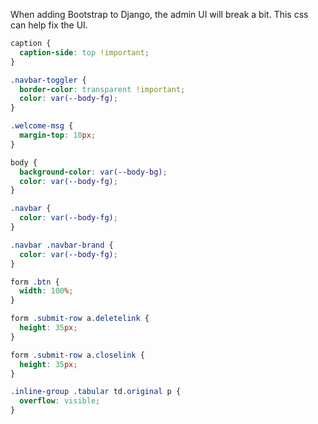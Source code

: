 When adding Bootstrap to Django, the admin UI will break a bit. This css can help fix the UI.

```css
caption {
  caption-side: top !important;
}

.navbar-toggler {
  border-color: transparent !important;
  color: var(--body-fg);
}

.welcome-msg {
  margin-top: 10px;
}

body {
  background-color: var(--body-bg);
  color: var(--body-fg);
}

.navbar {
  color: var(--body-fg);
}

.navbar .navbar-brand {
  color: var(--body-fg);
}

form .btn {
  width: 100%;
}

form .submit-row a.deletelink {
  height: 35px;
}

form .submit-row a.closelink {
  height: 35px;
}

.inline-group .tabular td.original p {
  overflow: visible;
}
```